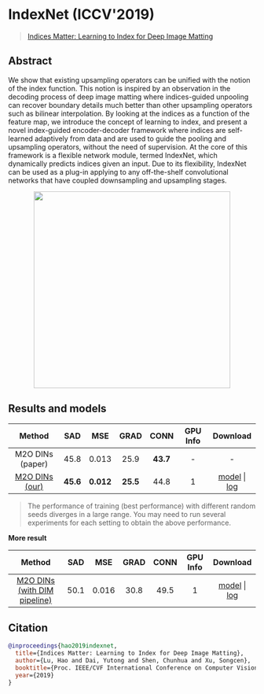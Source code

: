 # IndexNet (ICCV'2019)

> [Indices Matter: Learning to Index for Deep Image Matting](https://arxiv.org/abs/1908.00672)

<!-- [ALGORITHM] -->

## Abstract

<!-- [ABSTRACT] -->

We show that existing upsampling operators can be unified with the notion of the index function. This notion is inspired by an observation in the decoding process of deep image matting where indices-guided unpooling can recover boundary details much better than other upsampling operators such as bilinear interpolation. By looking at the indices as a function of the feature map, we introduce the concept of learning to index, and present a novel index-guided encoder-decoder framework where indices are self-learned adaptively from data and are used to guide the pooling and upsampling operators, without the need of supervision. At the core of this framework is a flexible network module, termed IndexNet, which dynamically predicts indices given an input. Due to its flexibility, IndexNet can be used as a plug-in applying to any off-the-shelf convolutional networks that have coupled downsampling and upsampling stages.

<!-- [IMAGE] -->

<div align=center >
 <img src="https://user-images.githubusercontent.com/12726765/144176083-52604501-1f46-411d-b81a-cad0eb4b529f.png" width="400"/>
</div >

## Results and models

|                                 Method                                 |   SAD    |    MSE    |   GRAD   |   CONN   | GPU Info |                                                                                                                              Download                                                                                                                               |
| :--------------------------------------------------------------------: | :------: | :-------: | :------: | :------: | :------: | :-----------------------------------------------------------------------------------------------------------------------------------------------------------------------------------------------------------------------------------------------------------------: |
|                            M2O DINs (paper)                            |   45.8   |   0.013   |   25.9   | **43.7** |    -     |                                                                                                                                  -                                                                                                                                  |
| [M2O DINs (our)](/configs/indexnet/indexnet_mobv2_1xb16-78k_comp1k.py) | **45.6** | **0.012** | **25.5** |   44.8   |    1     | [model](https://download.openmmlab.com/mmediting/mattors/indexnet/indexnet_mobv2_1x16_78k_comp1k_SAD-45.6_20200618_173817-26dd258d.pth) \| [log](https://download.openmmlab.com/mmediting/mattors/indexnet/indexnet_mobv2_1x16_78k_comp1k_20200618_173817.log.json) |

> The performance of training (best performance) with different random seeds diverges in a large range. You may need to run several experiments for each setting to obtain the above performance.

**More result**

|                                           Method                                            | SAD  |  MSE  | GRAD | CONN | GPU Info |                                                                                                                                     Download                                                                                                                                      |
| :-----------------------------------------------------------------------------------------: | :--: | :---: | :--: | :--: | :------: | :-------------------------------------------------------------------------------------------------------------------------------------------------------------------------------------------------------------------------------------------------------------------------------: |
| [M2O DINs (with DIM pipeline)](/configs/indexnet/indexnet_mobv2-dimaug_1xb16-78k_comp1k.py) | 50.1 | 0.016 | 30.8 | 49.5 |    1     | [model](https://download.openmmlab.com/mmediting/mattors/indexnet/indexnet_dimaug_mobv2_1x16_78k_comp1k_SAD-50.1_20200626_231857-af359436.pth) \| [log](https://download.openmmlab.com/mmediting/mattors/indexnet/indexnet_dimaug_mobv2_1x16_78k_comp1k_20200626_231857.log.json) |

## Citation

```bibtex
@inproceedings{hao2019indexnet,
  title={Indices Matter: Learning to Index for Deep Image Matting},
  author={Lu, Hao and Dai, Yutong and Shen, Chunhua and Xu, Songcen},
  booktitle={Proc. IEEE/CVF International Conference on Computer Vision (ICCV)},
  year={2019}
}
```
